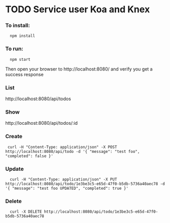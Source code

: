 # TODO Service user Koa and Knex


### To install:
```
  npm install
```

### To run:

```
  npm start
```

Then open your browser to http://localhost:8080/ and verify you get a success response


### List

http://localhost:8080/api/todos

### Show

http://localhost:8080/api/todos/:id

### Create

```
 curl -H "Content-Type: application/json" -X POST http://localhost:8080/api/todo -d '{ "message": "test foo", "completed": false }'
```

### Update

```
  curl -H "Content-Type: application/json" -X PUT http://localhost:8080/api/todo/1e3be3c5-e65d-47f0-b5db-5736a40aec78 -d '{ "message": "test foo UPDATED", "completed": true }'
```

### Delete

```
  curl -X DELETE http://localhost:8080/api/todo/1e3be3c5-e65d-47f0-b5db-5736a40aec78
```
